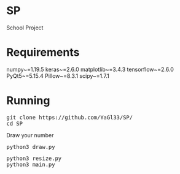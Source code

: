 # SP
School Project
# Requirements
numpy~=1.19.5
keras~=2.6.0
matplotlib~=3.4.3
tensorflow~=2.6.0
PyQt5~=5.15.4
Pillow~=8.3.1
scipy~=1.7.1
# Running
<pre>
git clone https://github.com/YaGl33/SP/
cd SP</pre>
Draw your number
<pre>
python3 draw.py
</pre>
<pre>
python3 resize.py
python3 main.py
</pre>
